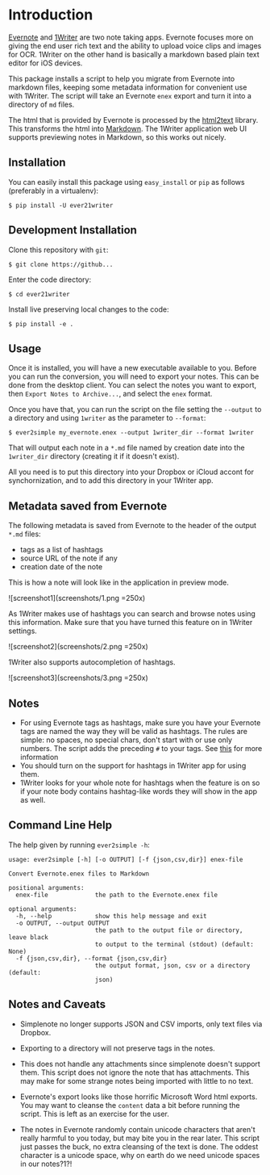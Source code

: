 # Introduction

[Evernote](http://www.evernote.com) and [1Writer](http://1writerapp.com) are two note taking apps. Evernote
focuses more on giving the end user rich text and the ability to upload
voice clips and images for OCR. 1Writer on the other hand is basically
a markdown based plain text editor for iOS devices.

This package installs a script to help you migrate from Evernote into
markdown files, keeping some metadata information for convenient use
with 1Writer.  The script will take an Evernote ``enex`` export and turn it into 
a directory of ``md`` files.

The html that is provided by Evernote is processed by the [html2text](http://pypi.python.org/pypi/html2text/)
library. This transforms the html into [Markdown](http://daringfireball.net/projects/markdown/). The 1Writer application web UI
supports previewing notes in Markdown, so this works out nicely.

## Installation

You can easily install this package using ``easy_install`` or ``pip`` as
follows (preferably in a virtualenv):

    $ pip install -U ever21writer

## Development Installation

Clone this repository with ``git``:

    $ git clone https://github...

Enter the code directory:

    $ cd ever21writer

Install live preserving local changes to the code:

    $ pip install -e .

## Usage

Once it is installed, you will have a new executable available to you.
Before you can run the conversion, you will need to export your notes.
This can be done from the desktop client. You can select the notes you
want to export, then ``Export Notes to Archive...``, and select the
``enex`` format.

Once you have that, you can run the script on the file setting the ``--output``
to a directory and using ``1writer`` as the parameter to ``--format``:

    $ ever2simple my_evernote.enex --output 1writer_dir --format 1writer

That will output each note in a ``*.md`` file named by creation date into the
``1writer_dir`` directory (creating it if it doesn't exist).

All you need is to put this directory into your Dropbox or iCloud accont for
synchornization, and to add this directory in your 1Writer app.


## Metadata saved from Evernote

The following metadata is saved from Evernote to the header of the output
``*.md`` files: 

 - tags as a list of hashtags
 - source URL of the note if any
 - creation date of the note


This is how a note will look like in the application in preview mode. 

![screenshot1](screenshots/1.png =250x)

As 1Writer makes use of hashtags you can search and browse notes using this information. 
Make sure that you have turned this feature on in 1Writer settings.

![screenshot2](screenshots/2.png =250x)

1Writer also supports autocompletion of hashtags.

![screenshot3](screenshots/3.png =250x)

Notes
-----

  - For using Evernote tags as hashtags, make sure you have your Evernote tags are named 
    the way they will be valid as hashtags. The rules are simple: no spaces, no special chars, 
    don't start with or use only numbers. The script adds the preceding ``#`` to your tags.
    See [this](https://www.hashtags.org/featured/what-characters-can-a-hashtag-include/) for more information
  - You should turn on the support for hashtags in 1Writer app for using them.
  - 1Writer looks for your whole note for hashtags when the feature is on so if your note body contains
    hashtag-like words they will show in the app as well.


Command Line Help
-----------------

The help given by running ``ever2simple -h``:


    usage: ever2simple [-h] [-o OUTPUT] [-f {json,csv,dir}] enex-file

    Convert Evernote.enex files to Markdown

    positional arguments:
      enex-file             the path to the Evernote.enex file

    optional arguments:
      -h, --help            show this help message and exit
      -o OUTPUT, --output OUTPUT
                            the path to the output file or directory, leave black
                            to output to the terminal (stdout) (default: None)
      -f {json,csv,dir}, --format {json,csv,dir}
                            the output format, json, csv or a directory (default:
                            json)


Notes and Caveats
-----------------

- Simplenote no longer supports JSON and CSV imports, only text files via
  Dropbox.

- Exporting to a directory will not preserve tags in the notes.

- This does not handle any attachments since simplenote doesn't support
  them. This script does not ignore the note that has attachments. This
  may make for some strange notes being imported with little to no text.

- Evernote's export looks like those horrific Microsoft Word html
  exports. You may want to cleanse the ``content`` data a bit before
  running the script. This is left as an exercise for the user.

- The notes in Evernote randomly contain unicode characters that aren't
  really harmful to you today, but may bite you in the rear later. This
  script just passes the buck, no extra cleansing of the text is done.
  The oddest character is a unicode space, why on earth do we need
  unicode spaces in our notes?1?!

